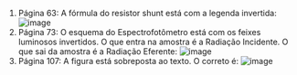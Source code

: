 1. Página 63: A fórmula do resistor shunt está com a legenda invertida: ![image](https://github.com/renatoianhez/ArduLabQuimica/assets/34423009/39266a5c-70f2-4a61-b7c5-370ded65806d)
2. Página 73: O esquema do Espectrofotômetro está com os feixes luminosos invertidos. O que entra na amostra é a Radiação Incidente. O que sai da amostra é a Radiação Eferente: ![image](https://github.com/renatoianhez/ArduLabQuimica/assets/34423009/7a7f2ac3-762e-4d06-a980-7c3e75dce5a3)
3. Página 107: A figura está sobreposta ao texto. O correto é: ![image](https://github.com/renatoianhez/ArduLabQuimica/assets/34423009/e4691993-e38b-436f-9e4f-9a1b2d7e3165)
